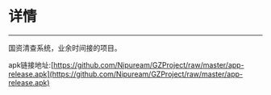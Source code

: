 # 详情 #

---------
国资清查系统，业余时间接的项目。


apk链接地址:[https://github.com/Nipuream/GZProject/raw/master/app-release.apk](https://github.com/Nipuream/GZProject/raw/master/app-release.apk)
